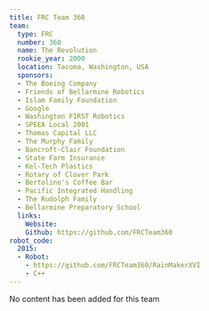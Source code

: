 ```yaml
---
title: FRC Team 360
team:
  type: FRC
  number: 360
  name: The Revolution
  rookie_year: 2000
  location: Tacoma, Washington, USA
  sponsors:
  - The Boeing Company
  - Friends of Bellarmine Robotics
  - Islam Family Foundation
  - Google
  - Washington FIRST Robotics
  - SPEEA Local 2001
  - Thomas Capital LLC
  - The Murphy Family
  - Bancroft-Clair Foundation
  - State Farm Insurance
  - Kel-Tech Plastics
  - Rotary of Clover Park
  - Bertolino's Coffee Bar
  - Pacific Integrated Handling
  - The Rudolph Family
  - Bellarmine Preparatory School
  links:
    Website: 
    Github: https://github.com/FRCTeam360
robot_code:
  2015:
  - Robot:
    - https://github.com/FRCTeam360/RainMakerXVI
    - C++
---
```


No content has been added for this team